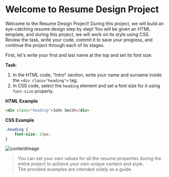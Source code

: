 # Welcome to Resume Design Project

Welcome to the Resume Design Project! During this project, we will build an eye-catching resume design step by step!
You will be given an HTML template, and during this project, we will work on its style using CSS.
Review the task, write your code, commit it to save your progress, and continue the project through each of its stages.

First, let's write your first and last name at the top and set its font size.

**Task**:
1. In the HTML code, "Intro" section, write your name and surname inside the `<div class="heading">` tag.
2. In CSS code, select the `heading` element and set a font size for it using `font-size` property.

**HTML Example**
```html
<div class="heading">John Smith</div> 
```

**CSS Example**
```css
.heading {
    font-size: 35px;
}
```

![contentImage](https://api.sololearn.com/DownloadFile?id=4671)

>You can set your own values for all the resume properties during the entire project to achieve your own unique content and style.  
>The provided examples are intended solely as a guide.
